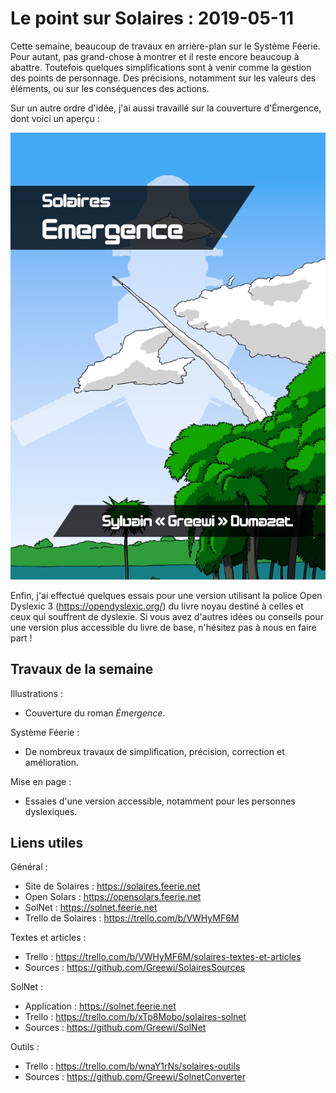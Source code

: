 # Le point sur Solaires : 2019-05-11

Cette semaine, beaucoup de travaux en arrière-plan sur le Système Féerie. Pour autant, pas grand-chose à montrer et il reste encore beaucoup à abattre. Toutefois quelques simplifications sont à venir comme la gestion des points de personnage. Des précisions, notamment sur les valeurs des éléments, ou sur les conséquences des actions.

Sur un autre ordre d'idée, j'ai aussi travaillé sur la couverture d'Émergence, dont voici un aperçu : 

![Dessin : Couverture d'Émergence](./illustrations/couverture_emergence.png)

Enfin, j'ai effectué quelques essais pour une version utilisant la police Open Dyslexic 3 (https://opendyslexic.org/) du livre noyau destiné à celles et ceux qui souffrent de dyslexie. Si vous avez d'autres idées ou conseils pour une version plus accessible du livre de base, n'hésitez pas à nous en faire part !

## Travaux de la semaine

Illustrations :
* Couverture du roman *Émergence*.

Système Féerie :
* De nombreux travaux de simplification, précision, correction et amélioration.

Mise en page :
* Essaies d'une version accessible, notamment pour les personnes dyslexiques.

## Liens utiles

Général :
* Site de Solaires : https://solaires.feerie.net
* Open Solars : https://opensolars.feerie.net
* SolNet : https://solnet.feerie.net
* Trello de Solaires : https://trello.com/b/VWHyMF6M

Textes et articles :
* Trello : https://trello.com/b/VWHyMF6M/solaires-textes-et-articles
* Sources : https://github.com/Greewi/SolairesSources

SolNet :
* Application : https://solnet.feerie.net
* Trello : https://trello.com/b/xTp8Mobo/solaires-solnet
* Sources : https://github.com/Greewi/SolNet

Outils :
* Trello : https://trello.com/b/wnaY1rNs/solaires-outils
* Sources : https://github.com/Greewi/SolnetConverter
